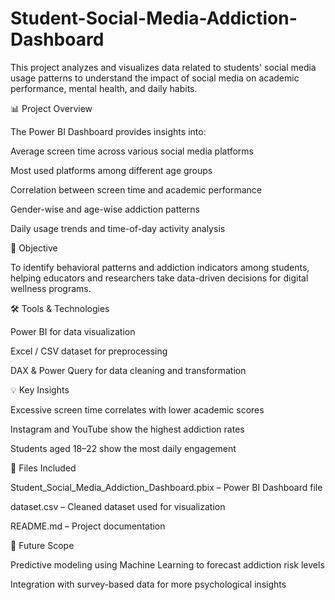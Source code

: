 # Student-Social-Media-Addiction-Dashboard
This project analyzes and visualizes data related to students' social media usage patterns to understand the impact of social media on academic performance, mental health, and daily habits.

📊 Project Overview

The Power BI Dashboard provides insights into:

Average screen time across various social media platforms

Most used platforms among different age groups

Correlation between screen time and academic performance

Gender-wise and age-wise addiction patterns

Daily usage trends and time-of-day activity analysis

🎯 Objective

To identify behavioral patterns and addiction indicators among students, helping educators and researchers take data-driven decisions for digital wellness programs.

🛠️ Tools & Technologies

Power BI for data visualization

Excel / CSV dataset for preprocessing

DAX & Power Query for data cleaning and transformation

💡 Key Insights

Excessive screen time correlates with lower academic scores

Instagram and YouTube show the highest addiction rates

Students aged 18–22 show the most daily engagement

📁 Files Included

Student_Social_Media_Addiction_Dashboard.pbix – Power BI Dashboard file

dataset.csv – Cleaned dataset used for visualization

README.md – Project documentation

🚀 Future Scope

Predictive modeling using Machine Learning to forecast addiction risk levels

Integration with survey-based data for more psychological insights
